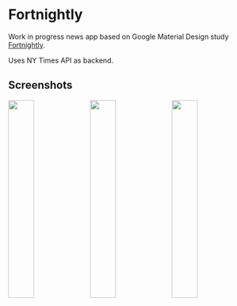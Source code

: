# Fortnightly

Work in progress news app based on Google Material Design study
[Fortnightly](https://material.io/design/material-studies/fortnightly.html).

Uses NY Times API as backend.

## Screenshots
<div style="dispaly:flex">
    <img src="https://github.com/ologe/fortnightly/blob/master/images/toolbar.gif" width="32%">
    <img src="" width="32%">
    <img src="" width="32%">
</div>